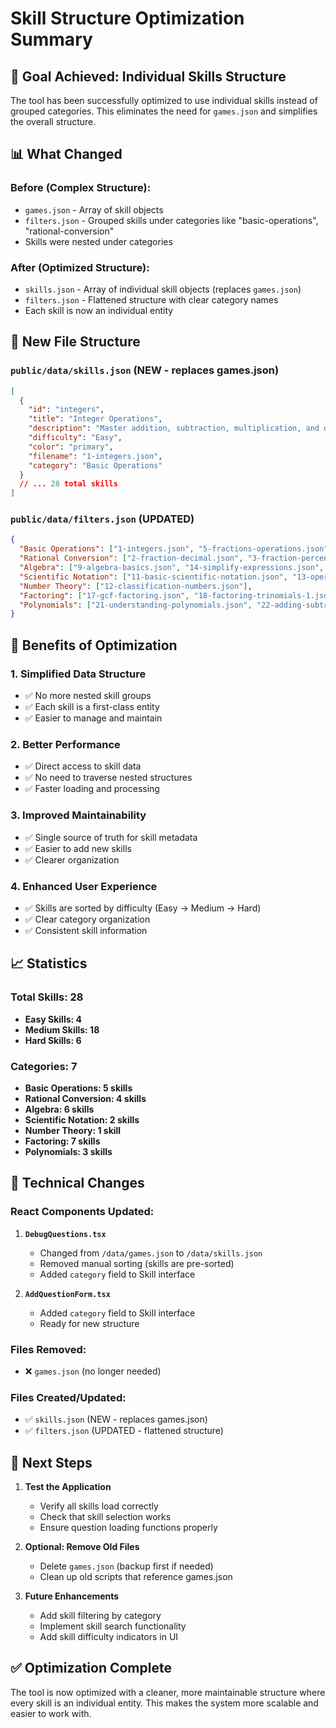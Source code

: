 # Skill Structure Optimization Summary

## 🎯 **Goal Achieved: Individual Skills Structure**

The tool has been successfully optimized to use individual skills instead of grouped categories. This eliminates the need for `games.json` and simplifies the overall structure.

## 📊 **What Changed**

### **Before (Complex Structure):**
- `games.json` - Array of skill objects
- `filters.json` - Grouped skills under categories like "basic-operations", "rational-conversion"
- Skills were nested under categories

### **After (Optimized Structure):**
- `skills.json` - Array of individual skill objects (replaces `games.json`)
- `filters.json` - Flattened structure with clear category names
- Each skill is now an individual entity

## 📁 **New File Structure**

### **`public/data/skills.json`** (NEW - replaces games.json)
```json
[
  {
    "id": "integers",
    "title": "Integer Operations", 
    "description": "Master addition, subtraction, multiplication, and division with integers.",
    "difficulty": "Easy",
    "color": "primary",
    "filename": "1-integers.json",
    "category": "Basic Operations"
  }
  // ... 28 total skills
]
```

### **`public/data/filters.json`** (UPDATED)
```json
{
  "Basic Operations": ["1-integers.json", "5-fractions-operations.json", ...],
  "Rational Conversion": ["2-fraction-decimal.json", "3-fraction-percentage.json", ...],
  "Algebra": ["9-algebra-basics.json", "14-simplify-expressions.json", ...],
  "Scientific Notation": ["11-basic-scientific-notation.json", "13-operations-scientific-notation.json"],
  "Number Theory": ["12-classification-numbers.json"],
  "Factoring": ["17-gcf-factoring.json", "18-factoring-trinomials-1.json", ...],
  "Polynomials": ["21-understanding-polynomials.json", "22-adding-subtracting-polynomials.json", ...]
}
```

## 🎯 **Benefits of Optimization**

### **1. Simplified Data Structure**
- ✅ No more nested skill groups
- ✅ Each skill is a first-class entity
- ✅ Easier to manage and maintain

### **2. Better Performance**
- ✅ Direct access to skill data
- ✅ No need to traverse nested structures
- ✅ Faster loading and processing

### **3. Improved Maintainability**
- ✅ Single source of truth for skill metadata
- ✅ Easier to add new skills
- ✅ Clearer organization

### **4. Enhanced User Experience**
- ✅ Skills are sorted by difficulty (Easy → Medium → Hard)
- ✅ Clear category organization
- ✅ Consistent skill information

## 📈 **Statistics**

### **Total Skills: 28**
- **Easy Skills: 4**
- **Medium Skills: 18** 
- **Hard Skills: 6**

### **Categories: 7**
- **Basic Operations: 5 skills**
- **Rational Conversion: 4 skills**
- **Algebra: 6 skills**
- **Scientific Notation: 2 skills**
- **Number Theory: 1 skill**
- **Factoring: 7 skills**
- **Polynomials: 3 skills**

## 🔧 **Technical Changes**

### **React Components Updated:**
1. **`DebugQuestions.tsx`**
   - Changed from `/data/games.json` to `/data/skills.json`
   - Removed manual sorting (skills are pre-sorted)
   - Added `category` field to Skill interface

2. **`AddQuestionForm.tsx`**
   - Added `category` field to Skill interface
   - Ready for new structure

### **Files Removed:**
- ❌ `games.json` (no longer needed)

### **Files Created/Updated:**
- ✅ `skills.json` (NEW - replaces games.json)
- ✅ `filters.json` (UPDATED - flattened structure)

## 🚀 **Next Steps**

1. **Test the Application**
   - Verify all skills load correctly
   - Check that skill selection works
   - Ensure question loading functions properly

2. **Optional: Remove Old Files**
   - Delete `games.json` (backup first if needed)
   - Clean up old scripts that reference games.json

3. **Future Enhancements**
   - Add skill filtering by category
   - Implement skill search functionality
   - Add skill difficulty indicators in UI

## ✅ **Optimization Complete**

The tool is now optimized with a cleaner, more maintainable structure where every skill is an individual entity. This makes the system more scalable and easier to work with. 